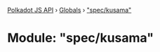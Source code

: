 [Polkadot JS API](../README.md) › [Globals](../globals.md) › ["spec/kusama"](_spec_kusama_.md)

# Module: "spec/kusama"


